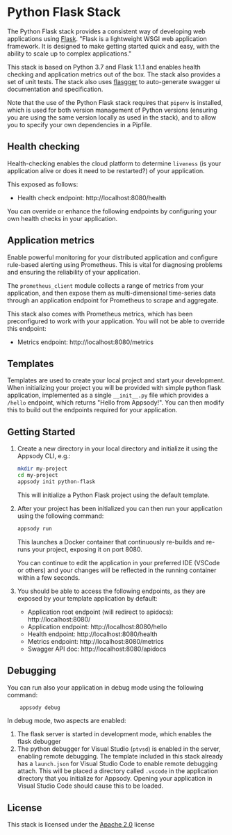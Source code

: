 # Python Flask Stack

The Python Flask stack provides a consistent way of developing web applications using [Flask](http://flask.pocoo.org). "Flask is a lightweight WSGI web application framework. It is designed to make getting started quick and easy, with the ability to scale up to complex applications."

This stack is based on Python 3.7 and Flask 1.1.1 and enables health checking and application metrics out of the box. The stack also provides a set of unit tests. The stack also uses [flasgger](https://github.com/rochacbruno-archive/flasgger) to auto-generate swagger ui documentation and specification.

Note that the use of the Python Flask stack requires that `pipenv` is installed, which is used for both version management of Python versions (ensuring you are using the same version locally as used in the stack), and to allow you to specify your own dependencies in a Pipfile.

## Health checking

Health-checking enables the cloud platform to determine `liveness` (is your application alive or does it need to be restarted?) of your application.

 This exposed as follows:

- Health check endpoint: http://localhost:8080/health

You can override or enhance the following endpoints by configuring your own health checks in your application.

## Application metrics

Enable powerful monitoring for your distributed application and configure rule-based alerting using Prometheus. This is vital for diagnosing problems and ensuring the reliability of your application.

The `prometheus_client` module collects a range of metrics from your application, and then expose them as multi-dimensional time-series data through an application endpoint for Prometheus to scrape and aggregate.

This stack also comes with Prometheus metrics, which has been preconfigured to work with your application. You will not be able to override this endpoint:

- Metrics endpoint: http://localhost:8080/metrics

## Templates

Templates are used to create your local project and start your development. When initializing your project you will be provided with simple python flask application, implemented as a single `__init__.py` file which provides a `/hello` endpoint, which returns "Hello from Appsody!". You can then modify this to build out the endpoints required for your application.

## Getting Started

1. Create a new directory in your local directory and initialize it using the Appsody CLI, e.g.:

    ```bash
    mkdir my-project
    cd my-project
    appsody init python-flask
    ```

    This will initialize a Python Flask project using the default template.

1. After your project has been initialized you can then run your application using the following command:

    ```bash
    appsody run
    ```

    This launches a Docker container that continuously re-builds and re-runs your project, exposing it on port 8080.

    You can continue to edit the application in your preferred IDE (VSCode or others) and your changes will be reflected in the running container within a few seconds.

1. You should be able to access the following endpoints, as they are exposed by your template application by default:

    - Application root endpoint (will redirect to apidocs): http://localhost:8080/
    - Application endpoint: http://localhost:8080/hello
    - Health endpoint: http://localhost:8080/health
    - Metrics endpoint: http://localhost:8080/metrics
    - Swagger API doc: http://localhost:8080/apidocs

## Debugging

You can run also your application in debug mode using the following command:

```bash
    appsody debug
```

In debug mode, two aspects are enabled:

1. The flask server is started in development mode, which enables the flask debugger
1. The python debugger for Visual Studio (`ptvsd`) is enabled in the server, enabling remote debugging. The template included in this stack already has a `launch.json` for Visual Studio Code to enable remote debugging attach. This will be placed a directory called `.vscode` in the application directory that you initialize for Appsody. Opening your application in Visual Studio Code should cause this to be loaded.

## License

This stack is licensed under the [Apache 2.0](./image/LICENSE) license
